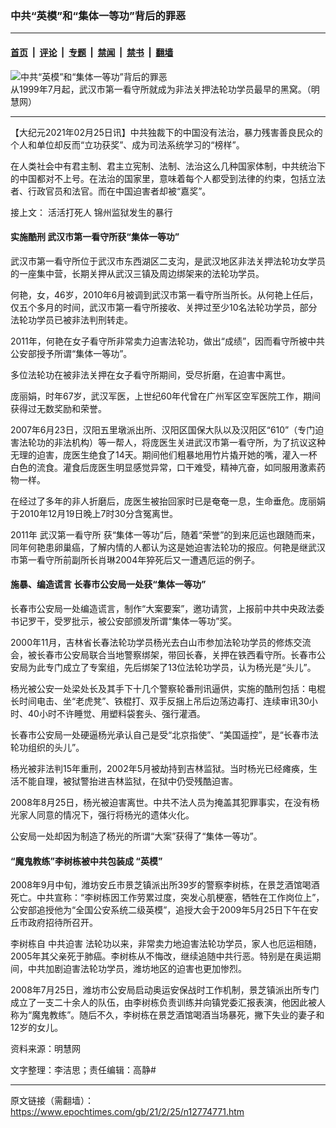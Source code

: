 ### 中共“英模”和“集体一等功”背后的罪恶

---

#### [首页](../../../..?n12774771) &nbsp;|&nbsp; [评论](../../../../../epoch-comment?n12774771) &nbsp;|&nbsp; [专题](../../../../../epoch-special?n12774771) &nbsp;|&nbsp; [禁闻](../../../../../epoch-news?n12774771) &nbsp;|&nbsp; [禁书](../../../../../books?n12774771) &nbsp;|&nbsp; [翻墙](https://github.com/gfw-breaker/nogfw/blob/master/README.md?n12774771)


<div><img alt="中共“英模”和“集体一等功”背后的罪恶" class="attachment-djy_600_400 size-djy_600_400 wp-post-image" src="https://i.epochtimes.com/assets/uploads/2021/02/2020-03-15_120715-800x450-600x400.jpg"/>
<div class="caption">
 从1999年7月起，武汉市第一看守所就成为非法关押法轮功学员最早的黑窝。（明慧网）
</div></div><hr/><div class="post_content" id="artbody" itemprop="articleBody">
 <!-- article content begin -->
 <p>
  【大纪元2021年02月25日讯】中共独裁下的中国没有法治，暴力残害善良民众的个人和单位却反而“立功获奖”、成为司法系统学习的“榜样”。
 </p>
 <p>
  在人类社会中有君主制、君主立宪制、法制、法治这么几种国家体制，中共统治下的中国都对不上号。在法治的国家里，意味着每个人都受到法律的约束，包括立法者、行政官员和法官。而在中国迫害者却被“嘉奖”。
 </p>
 <p>
  接上文：
  <ok href="https://www.epochtimes.com/gb/21/2/19/n12762184.htm">
   活活打死人 锦州监狱发生的暴行
  </ok>
 </p>
 <h4>
  <b>
   实施酷刑 武汉市第一看守所获“集体一等功”
  </b>
 </h4>
 <p>
  武汉市第一看守所位于武汉市东西湖区二支沟，是武汉地区非法关押法轮功女学员的一座集中营，长期关押从武汉三镇及周边绑架来的法轮功学员。
 </p>
 <p>
  何艳，女，46岁，2010年6月被调到武汉市第一看守所当所长。从何艳上任后，仅五个多月的时间，武汉市第一看守所接收、关押过至少10名法轮功学员，部分法轮功学员已被非法判刑转走。
 </p>
 <p>
  2011年，何艳在女子看守所非常卖力迫害法轮功，做出“成绩”，因而看守所被中共公安部授予所谓“集体一等功”。
 </p>
 <p>
  多位法轮功在被非法关押在女子看守所期间，受尽折磨，在迫害中离世。
 </p>
 <p>
  庞丽娟，时年67岁，武汉军医，上世纪60年代曾在广州军区空军医院工作，期间获得过无数奖励和荣誉。
 </p>
 <p>
  2007年6月23日，汉阳五里墩派出所、汉阳区国保大队以及汉阳区“610”（专门迫害法轮功的非法机构）等一帮人，将庞医生关进武汉市第一看守所，为了抗议这种无理的迫害，庞医生绝食了14天。期间他们粗暴地用竹片撬开她的嘴，灌入一杯白色的流食。灌食后庞医生明显感觉异常，口干难受，精神亢奋，如同服用激素药物一样。
 </p>
 <p>
  在经过了多年的非人折磨后，庞医生被抬回家时已是奄奄一息，生命垂危。庞丽娟于2010年12月19日晚上7时30分含冤离世。
 </p>
 <p>
  2011年
  <ok href="https://www.epochtimes.com/gb/tag/%E6%AD%A6%E6%B1%89%E7%AC%AC%E4%B8%80%E7%9C%8B%E5%AE%88%E6%89%80.html">
   武汉第一看守所
  </ok>
  获“集体一等功”后，随着“荣誉”的到来厄运也跟随而来，同年何艳患卵巢癌，了解内情的人都认为这是她迫害法轮功的报应。何艳是继武汉市第一看守所前副所长肖琳2004年猝死后又一遭遇厄运的例子。
 </p>
 <h4>
  施暴、编造谎言
  <b>
   长春市公安局一处获“集体一等功”
  </b>
 </h4>
 <p>
  长春市公安局一处编造谎言，制作“大案要案”，邀功请赏，上报前中共中央政法委书记罗干，受罗批示，被公安部颁发所谓“集体一等功”奖。
 </p>
 <p>
  2000年11月，吉林省长春法轮功学员杨光去白山市参加法轮功学员的修炼交流会，被长春市公安局联合当地警察绑架，带回长春，关押在铁西看守所。长春市公安局为此专门成立了专案组，先后绑架了13位法轮功学员，认为杨光是“头儿”。
 </p>
 <p>
  杨光被公安一处梁处长及其手下十几个警察轮番刑讯逼供，实施的酷刑包括：电棍长时间电击、坐“老虎凳”、铁棍打、双手反捆上吊后边荡边毒打、连续审讯30小时、40小时不许睡觉、用塑料袋套头、强行灌酒。
 </p>
 <p>
  长春市公安局一处硬逼杨光承认自己是受“北京指使”、“美国遥控”，是“长春市法轮功组织的头儿”。
 </p>
 <p>
  杨光被非法判15年重刑，2002年5月被劫持到吉林监狱。当时杨光已经瘫痪，生活不能自理，被狱警抬进吉林监狱，在狱中仍受残酷迫害。
 </p>
 <p>
  2008年8月25日，杨光被迫害离世。中共不法人员为掩盖其犯罪事实，在没有杨光家人同意的情况下，强行将杨光的遗体火化。
 </p>
 <p>
  公安局一处却因为制造了杨光的所谓“大案”获得了“集体一等功”。
 </p>
 <h4>
  <b>
   “魔鬼教练”李树栋被中共包装成
   <ok href="https://www.epochtimes.com/gb/tag/%E2%80%9C%E8%8B%B1%E6%A8%A1%E2%80%9D.html">
    “英模”
   </ok>
  </b>
 </h4>
 <p>
  2008年9月中旬，潍坊安丘市景芝镇派出所39岁的警察李树栋，在景芝酒馆喝酒死亡。中共宣称：“李树栋因工作劳累过度，突发心肌梗塞，牺牲在工作岗位上”，公安部追授他为“全国公安系统二级英模”，追授大会于2009年5月25日下午在安丘市政府招待所召开。
 </p>
 <p>
  李树栋自
  <ok href="https://www.epochtimes.com/gb/tag/%E4%B8%AD%E5%85%B1%E8%BF%AB%E5%AE%B3.html">
   中共迫害
  </ok>
  法轮功以来，非常卖力地迫害法轮功学员，家人也厄运相随，2005年其父亲死于肺癌。李树栋从不悔改，继续追随中共行恶。特别是在奥运期间，中共加剧迫害法轮功学员，潍坊地区的迫害也更加惨烈。
 </p>
 <p>
  2008年7月25日，潍坊市公安局启动奥运安保战时工作机制，景芝镇派出所专门成立了一支二十余人的队伍，由李树栋负责训练并向镇党委汇报表演，他因此被人称为“魔鬼教练”。随后不久，李树栋在景芝酒馆喝酒当场暴死，撇下失业的妻子和12岁的女儿。
 </p>
 <p>
  资料来源：明慧网
 </p>
 <p>
  文字整理：李洁思；责任编辑：高静#
 </p>
 <!-- article content end -->
 <div id="below_article_ad">
 </div>
</div>


---

原文链接（需翻墙）：https://www.epochtimes.com/gb/21/2/25/n12774771.htm